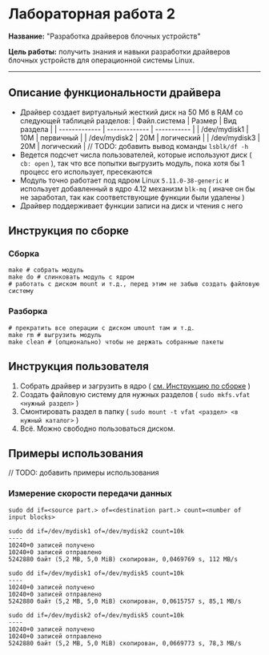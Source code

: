 # Лабораторная работа 2

**Название:** "Разработка драйверов блочных устройств"

**Цель работы:** получить знания и навыки разработки драйверов блочных устройств для операционной системы Linux.

---

## Описание функциональности драйвера

* Драйвер создает виртуальный жесткий диск на 50 Мб в RAM со следующей таблицей разделов:
| Файл.система  | Размер        | Вид раздела |
| ------------- | ------------- | ----------- |
| /dev/mydisk1  | 10M           | первичный   |
| /dev/mydisk2  | 20M           | логический  |
| /dev/mydisk3  | 20M           | логический  |
// TODO: добавить вывод команды `lsblk/df -h`
* Ведется подсчет числа пользователей, которые используют диск ( `cb: open` ), так что все попытки выгрузить модуль, пока хотя бы 1 процесс его использует, пресекаются
* Модуль точно работает под ядром Linux `5.11.0-38-generic` и использует добавленный в ядро 4.12 механизм `blk-mq` ( иначе он бы не заработал, так как соответствующие функции были удалены )
* Драйвер поддерживает функции записи на диск и чтения с него

## Инструкция по сборке

### Сборка

```
make # собрать модуль
make do # слинковать модуль с ядром
# работать с диском mount и т.д., перед этим не забыв создать файловую систему
```

### Разборка

```
# прекратить все операции с диском umount там и т.д.
make rm # выгрузить модуль
make clean # (опционально) чтобы не держать собранные пакеты
```

## Инструкция пользователя

1. Собрать драйвер и загрузить в ядро ( [см. Инструкцию по сборке](##инструкция-по-сборке) )
2. Создать файловую систему для нужных разделов ( `sudo mkfs.vfat <нужный раздел>` )
3. Смонтировать раздел в папку ( `sudo mount -t vfat <раздел> <в нужный каталог>` )
4. Всё. Можно свободно пользоваться диском.

## Примеры использования

// TODO: добавить примеры использования

### Измерение скорости передачи данных

`sudo dd if=<source part.> of=<destination part.> count=<number of input blocks>`

```
sudo dd if=/dev/mydisk1 of=/dev/mydisk2 count=10k
----
10240+0 записей получено
10240+0 записей отправлено
5242880 байт (5,2 MB, 5,0 MiB) скопирован, 0,0469769 s, 112 MB/s
```

```
sudo dd if=/dev/mydisk1 of=/dev/mydisk5 count=10k
----
10240+0 записей получено
10240+0 записей отправлено
5242880 байт (5,2 MB, 5,0 MiB) скопирован, 0,0615757 s, 85,1 MB/s
```

```
sudo dd if=/dev/mydisk2 of=/dev/mydisk5 count=10k
----
10240+0 записей получено
10240+0 записей отправлено
5242880 байт (5,2 MB, 5,0 MiB) скопирован, 0,0669773 s, 78,3 MB/s
```